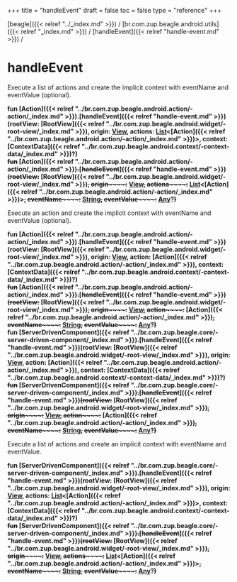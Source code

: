 +++
title = "handleEvent"
draft = false
toc = false
type = "reference"
+++

[beagle]({{< relref "../_index.md" >}}) / [br.com.zup.beagle.android.utils]({{< relref "_index.md" >}}) / [handleEvent]({{< relref "handle-event.md" >}}) / 



# handleEvent  


Execute a list of actions and create the implicit context with eventName and eventValue (optional).

  
  
<b><b>fun [Action]({{< relref "../br.com.zup.beagle.android.action/-action/_index.md" >}}).[handleEvent]({{< relref "handle-event.md" >}})(rootView: [RootView]({{< relref "../br.com.zup.beagle.android.widget/-root-view/_index.md" >}}), origin: [View](https://developer.android.com/reference/kotlin/android/view/View.html), actions: [List](https://kotlinlang.org/api/latest/jvm/stdlib/kotlin.collections/-list/index.html)<[Action]({{< relref "../br.com.zup.beagle.android.action/-action/_index.md" >}})>, context: [ContextData]({{< relref "../br.com.zup.beagle.android.context/-context-data/_index.md" >}})?)</b></b>  
<b><b>~~fun~~ [Action]({{< relref "../br.com.zup.beagle.android.action/-action/_index.md" >}})~~.~~[~~handleEvent~~]({{< relref "handle-event.md" >}})~~(~~~~rootView~~~~:~~ [RootView]({{< relref "../br.com.zup.beagle.android.widget/-root-view/_index.md" >}})~~,~~ ~~origin~~~~:~~ [View](https://developer.android.com/reference/kotlin/android/view/View.html)~~,~~ ~~actions~~~~:~~ [List](https://kotlinlang.org/api/latest/jvm/stdlib/kotlin.collections/-list/index.html)<[Action]({{< relref "../br.com.zup.beagle.android.action/-action/_index.md" >}})>~~,~~ ~~eventName~~~~:~~ [String](https://kotlinlang.org/api/latest/jvm/stdlib/kotlin/-string/index.html)~~,~~ ~~eventValue~~~~:~~ [Any](https://kotlinlang.org/api/latest/jvm/stdlib/kotlin/-any/index.html)?~~)~~</b></b>  




Execute an action and create the implicit context with eventName and eventValue (optional).

  
  
<b><b>fun [Action]({{< relref "../br.com.zup.beagle.android.action/-action/_index.md" >}}).[handleEvent]({{< relref "handle-event.md" >}})(rootView: [RootView]({{< relref "../br.com.zup.beagle.android.widget/-root-view/_index.md" >}}), origin: [View](https://developer.android.com/reference/kotlin/android/view/View.html), action: [Action]({{< relref "../br.com.zup.beagle.android.action/-action/_index.md" >}}), context: [ContextData]({{< relref "../br.com.zup.beagle.android.context/-context-data/_index.md" >}})?)</b></b>  
<b><b>~~fun~~ [Action]({{< relref "../br.com.zup.beagle.android.action/-action/_index.md" >}})~~.~~[~~handleEvent~~]({{< relref "handle-event.md" >}})~~(~~~~rootView~~~~:~~ [RootView]({{< relref "../br.com.zup.beagle.android.widget/-root-view/_index.md" >}})~~,~~ ~~origin~~~~:~~ [View](https://developer.android.com/reference/kotlin/android/view/View.html)~~,~~ ~~action~~~~:~~ [Action]({{< relref "../br.com.zup.beagle.android.action/-action/_index.md" >}})~~,~~ ~~eventName~~~~:~~ [String](https://kotlinlang.org/api/latest/jvm/stdlib/kotlin/-string/index.html)~~,~~ ~~eventValue~~~~:~~ [Any](https://kotlinlang.org/api/latest/jvm/stdlib/kotlin/-any/index.html)?~~)~~</b></b>  
<b><b>fun [ServerDrivenComponent]({{< relref "../br.com.zup.beagle.core/-server-driven-component/_index.md" >}}).[handleEvent]({{< relref "handle-event.md" >}})(rootView: [RootView]({{< relref "../br.com.zup.beagle.android.widget/-root-view/_index.md" >}}), origin: [View](https://developer.android.com/reference/kotlin/android/view/View.html), action: [Action]({{< relref "../br.com.zup.beagle.android.action/-action/_index.md" >}}), context: [ContextData]({{< relref "../br.com.zup.beagle.android.context/-context-data/_index.md" >}})?)</b></b>  
<b><b>~~fun~~ [ServerDrivenComponent]({{< relref "../br.com.zup.beagle.core/-server-driven-component/_index.md" >}})~~.~~[~~handleEvent~~]({{< relref "handle-event.md" >}})~~(~~~~rootView~~~~:~~ [RootView]({{< relref "../br.com.zup.beagle.android.widget/-root-view/_index.md" >}})~~,~~ ~~origin~~~~:~~ [View](https://developer.android.com/reference/kotlin/android/view/View.html)~~,~~ ~~action~~~~:~~ [Action]({{< relref "../br.com.zup.beagle.android.action/-action/_index.md" >}})~~,~~ ~~eventName~~~~:~~ [String](https://kotlinlang.org/api/latest/jvm/stdlib/kotlin/-string/index.html)~~,~~ ~~eventValue~~~~:~~ [Any](https://kotlinlang.org/api/latest/jvm/stdlib/kotlin/-any/index.html)?~~)~~</b></b>  




Execute a list of actions and create an implicit context with eventName and eventValue.

  
  
<b><b>fun [ServerDrivenComponent]({{< relref "../br.com.zup.beagle.core/-server-driven-component/_index.md" >}}).[handleEvent]({{< relref "handle-event.md" >}})(rootView: [RootView]({{< relref "../br.com.zup.beagle.android.widget/-root-view/_index.md" >}}), origin: [View](https://developer.android.com/reference/kotlin/android/view/View.html), actions: [List](https://kotlinlang.org/api/latest/jvm/stdlib/kotlin.collections/-list/index.html)<[Action]({{< relref "../br.com.zup.beagle.android.action/-action/_index.md" >}})>, context: [ContextData]({{< relref "../br.com.zup.beagle.android.context/-context-data/_index.md" >}})?)</b></b>  
<b><b>~~fun~~ [ServerDrivenComponent]({{< relref "../br.com.zup.beagle.core/-server-driven-component/_index.md" >}})~~.~~[~~handleEvent~~]({{< relref "handle-event.md" >}})~~(~~~~rootView~~~~:~~ [RootView]({{< relref "../br.com.zup.beagle.android.widget/-root-view/_index.md" >}})~~,~~ ~~origin~~~~:~~ [View](https://developer.android.com/reference/kotlin/android/view/View.html)~~,~~ ~~actions~~~~:~~ [List](https://kotlinlang.org/api/latest/jvm/stdlib/kotlin.collections/-list/index.html)<[Action]({{< relref "../br.com.zup.beagle.android.action/-action/_index.md" >}})>~~,~~ ~~eventName~~~~:~~ [String](https://kotlinlang.org/api/latest/jvm/stdlib/kotlin/-string/index.html)~~,~~ ~~eventValue~~~~:~~ [Any](https://kotlinlang.org/api/latest/jvm/stdlib/kotlin/-any/index.html)?~~)~~</b></b>  



